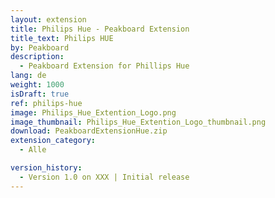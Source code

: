 ```yaml
---
layout: extension
title: Philips Hue - Peakboard Extension
title_text: Philips HUE
by: Peakboard
description: 
  - Peakboard Extension for Phillips Hue
lang: de
weight: 1000
isDraft: true
ref: philips-hue
image: Philips_Hue_Extention_Logo.png
image_thumbnail: Philips_Hue_Extention_Logo_thumbnail.png
download: PeakboardExtensionHue.zip
extension_category:
  - Alle

version_history:
  - Version 1.0 on XXX | Initial release
---
```

